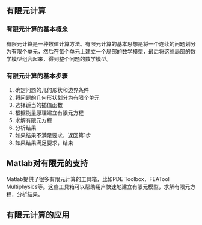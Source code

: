 ## 有限元计算
### 有限元计算的基本概念

有限元计算是一种数值计算方法。有限元计算的基本思想是将一个连续的问题划分为有限个单元，然后在每个单元上建立一个局部的数学模型，最后将这些局部的数学模型组合起来，得到整个问题的数学模型。

### 有限元计算的基本步骤

1. 确定问题的几何形状和边界条件
2. 将问题的几何形状划分为有限个单元
3. 选择适当的插值函数
4. 根据能量原理建立有限元方程
5. 求解有限元方程
6. 分析结果
7. 如果结果不满足要求，返回第1步
8. 如果结果满足要求，结束


## Matlab对有限元的支持

Matlab提供了很多有限元计算的工具箱，比如PDE Toolbox，FEATool Multiphysics等。这些工具箱可以帮助用户快速地建立有限元模型，求解有限元方程，分析结果。

## 有限元计算的应用

